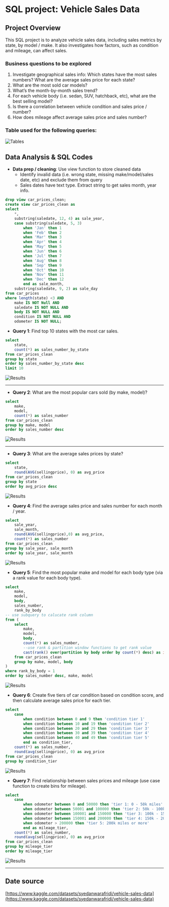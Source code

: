 # SQL project: Vehicle Sales Data

## Project Overview
This SQL project is to analyze vehicle sales data, including sales metrics by state, by model / make. It also investigates how factors, such as condition and mileage, can affect sales.


### Business questions to be explored
1. Investigate geographical sales info: Which states have the most sales numbers? What are the average sales price for each state?
2. What are the most sold car models?
3. What’s the month-by-month sales trend?
4. For each vehicle body (i.e. sedan, SUV, hatchback, etc), what are the best selling model?
5. Is there a correlation between vehicle condition and sales price / number?
6. How does mileage affect average sales price and sales number?




### Table used for the following queries:
![Tables](images/table.png)

## Data Analysis & SQL Codes

* **Data prep / cleaning**: Use view function to store cleaned data
  - Identify invalid data (i.e. wrong state, missing make/model/sales date, etc) and exclude them from query
  - Sales dates have text type. Extract string to get sales month, year info.


```SQL
drop view car_prices_clean;
create view car_prices_clean as
select 
    *,
    substring(saledate, 12, 4) as sale_year,
    case substring(saledate, 5, 3)
        when 'Jan' then 1
        when 'Feb' then 2
        when 'Mar' then 3
        when 'Apr' then 4
        when 'May' then 5
        when 'Jun' then 6
        when 'Jul' then 7
        when 'Aug' then 8
        when 'Sep' then 9
        when 'Oct' then 10
        when 'Nov' then 11
        when 'Dec' then 12
        end as sale_month,
    substring(saledate, 9, 2) as sale_day
from car_prices
where length(state) <3 AND
    make IS NOT Null AND 
    saledate IS NOT NULL AND
    body IS NOT NULL AND
    condition IS NOT NULL AND
    odometer IS NOT NULL;
```



* **Query 1**: Find top 10 states with the most car sales.


```SQL
select
    state,
    count(*) as sales_number_by_state
from car_prices_clean
group by state
order by sales_number_by_state desc
limit 10
```
![Results](images/query%201.png)


---
* **Query 2**: What are the most popular cars sold (by make, model)?

```SQL
select
    make,
    model,
    count(*) as sales_number
from car_prices_clean
group by make, model
order by sales_number desc
```
![Results](images/query%202.png)

---
* **Query 3**: What are the average sales prices by state?


```SQL
select
    state,
    round(AVG(sellingprice), 0) as avg_price
from car_prices_clean
group by state
order by avg_price desc
```
![Results](images/query%203.png)

* **Query 4**: Find the average sales price and sales number for each month / year.


```SQL
select
    sale_year,
    sale_month,
    round(AVG(sellingprice),0) as avg_price,
    count(*) as sales_number
from car_prices_clean
group by sale_year, sale_month
order by sale_year, sale_month
```
![Results](images/query%204.png)

* **Query 5**: Find the most popular make and model for each body type (via a rank value for each body type).


```SQL
select
    make,
    model,
    body,
    sales_number,
    rank_by_body
-- use subquery to calucate rank column
from (
    select
        make,
        model,
        body,
        count(*) as sales_number,
        --use rank & partition window functions to get rank value
        cast(rank() over(partition by body order by count(*) desc) as int) as rank_by_body 
    from car_prices_clean
    group by make, model, body
) 
where rank_by_body = 1
order by sales_number desc, make, model
```
![Results](images/query%205.png)

* **Query 6**: Create five tiers of car condition based on condition score, and then calculate average sales price for each tier.


```SQL
select 
    case
        when condition between 0 and 9 then 'condition tier 1'
        when condition between 10 and 19 then 'condition tier 2'
        when condition between 20 and 29 then 'condition tier 3'
        when condition between 30 and 39 then 'condition tier 4'
        when condition between 40 and 49 then 'condition tier 5'
        end as condition_tier, 
    count(*) as sales_number,
    round(avg(sellingprice), 0) as avg_price
from car_prices_clean
group by condition_tier
```
![Results](images/query%206.png)

* **Query 7**: Find relationship between sales prices and mileage (use case function to create bins for mileage).


```SQL
select 
    case
        when odometer between 0 and 50000 then 'tier 1: 0 - 50k miles'
        when odometer between 50001 and 100000 then 'tier 2: 50k - 100k miles'
        when odometer between 100001 and 150000 then 'tier 3: 100k - 150k miles'
        when odometer between 150001 and 200000 then 'tier 4: 150k - 200k miles'
        when odometer > 200000 then 'tier 5: 200k miles or more'
        end as mileage_tier, 
    count(*) as sales_number,
    round(avg(sellingprice), 0) as avg_price
from car_prices_clean
group by mileage_tier
order by mileage_tier
```
![Results](images/query%207.png)


---
## Date source 
[https://www.kaggle.com/datasets/syedanwarafridi/vehicle-sales-data](https://www.kaggle.com/datasets/syedanwarafridi/vehicle-sales-data)